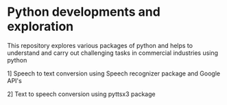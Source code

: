 # Python developments and exploration
 This repository explores various packages of python and helps to understand and carry out challenging tasks in commercial industries using python

1] Speech to text conversion using Speech recognizer package and Google API's

2] Text to speech conversion using pyttsx3 package

